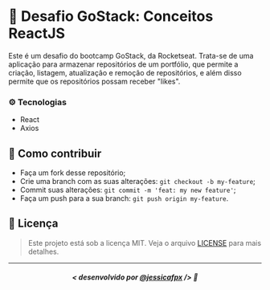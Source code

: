 # 🚀 Desafio GoStack: Conceitos ReactJS
Este é um desafio do bootcamp GoStack, da Rocketseat. Trata-se de uma aplicação para armazenar repositórios de um portfólio, que  permite a criação, listagem, atualização e remoção de repositórios, e além disso permite que os repositórios possam receber "likes".

### ⚙️ Tecnologias
- React
- Axios

## 🤔 Como contribuir

- Faça um fork desse repositório;
- Crie uma branch com as suas alterações: `git checkout -b my-feature`;
- Commit suas alterações: `git commit -m 'feat: my new feature'`;
- Faça um push para a sua branch: `git push origin my-feature`.

## 📜 Licença

> Este projeto está sob a licença MIT. Veja o arquivo [LICENSE](https://github.com/jessicafpx/gostack-desafio-conceitos-reactjs/blob/master/LICENSE.md) para mais detalhes.

---

##### <p align="center"> <strong> < desenvolvido por <a href="github.com/jessicafpx"> @jessicafpx</a> /></strong> 👋
